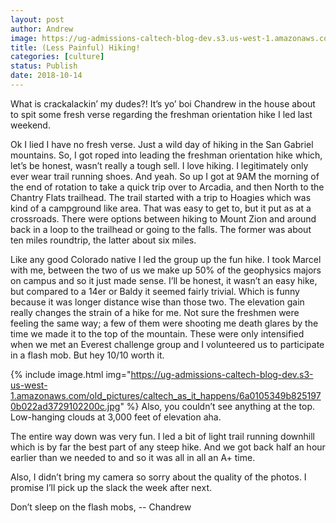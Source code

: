 ```yaml
---
layout: post
author: Andrew
image: https://ug-admissions-caltech-blog-dev.s3.us-west-1.amazonaws.com/old_pictures/6a01bb0a035d21970d022ad398b26a200d-pi.jpg
title: (Less Painful) Hiking!
categories: [culture]
status: Publish
date: 2018-10-14
---
```


What is crackalackin’ my dudes?! It’s yo’ boi Chandrew in the house about to spit some fresh verse regarding the freshman orientation hike I led last weekend.

Ok I lied I have no fresh verse. Just a wild day of hiking in the San Gabriel mountains. So, I got roped into leading the freshman orientation hike which, let’s be honest, wasn’t really a tough sell. I love hiking. I legitimately only ever wear trail running shoes. And yeah. So up I got at 9AM the morning of the end of rotation to take a quick trip over to Arcadia, and then North to the Chantry Flats trailhead. The trail started with a trip to Hoagies which was kind of a campground like area. That was easy to get to, but it put as at a crossroads. There were options between hiking to Mount Zion and around back in a loop to the trailhead or going to the falls. The former was about ten miles roundtrip, the latter about six miles.

Like any good Colorado native I led the group up the fun hike. I took Marcel with me, between the two of us we make up 50% of the geophysics majors on campus and so it just made sense. I’ll be honest, it wasn’t an easy hike, but compared to a 14er or Baldy it seemed fairly trivial. Which is funny because it was longer distance wise than those two. The elevation gain really changes the strain of a hike for me. Not sure the freshmen were feeling the same way; a few of them were shooting me death glares by the time we made it to the top of the mountain. These were only intensified when we met an Everest challenge group and I volunteered us to participate in a flash mob. But hey 10/10 worth it.


{% include image.html img="https://ug-admissions-caltech-blog-dev.s3-us-west-1.amazonaws.com/old_pictures/caltech_as_it_happens/6a0105349b8251970b022ad3729102200c.jpg" %}
Also, you couldn’t see anything at the top. Low-hanging clouds at 3,000 feet of elevation aha.

The entire way down was very fun. I led a bit of light trail running downhill which is by far the best part of any steep hike. And we got back half an hour earlier than we needed to and so it was all in all an A+ time.

Also, I didn’t bring my camera so sorry about the quality of the photos. I promise I’ll pick up the slack the week after next.

Don’t sleep on the flash mobs,
-- Chandrew
